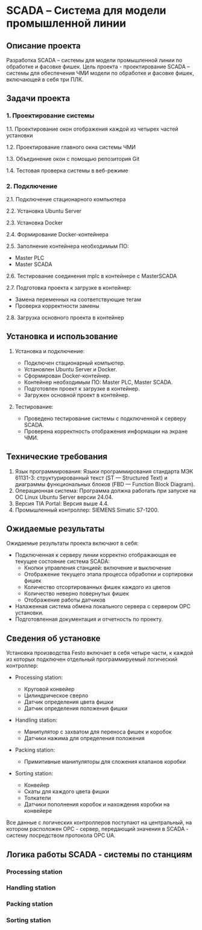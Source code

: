 # SCADA – Система для модели промышленной линии

## Описание проекта

Разработка SCADA – системы для модели промышленной линии по обработке и фасовке фишек. Цель проекта - проектирование SCADA – системы для обеспечения ЧМИ модели по обработке и фасовке фишек, включающей в себя три ПЛК.


## Задачи проекта

### 1. Проектирование системы

1.1. Проектирование окон отображения каждой из четырех частей установки

1.2. Проектирование главного окна системы ЧМИ

1.3. Объединение окон с помощью репозитория Git

1.4. Тестовая проверка системы в веб-режиме

### 2. Подключение

2.1. Подключение стационарного компьютера

2.2. Установка Ubuntu Server

2.3. Установка Docker

2.4. Формирование Docker-контейнера

2.5. Заполнение контейнера необходимым ПО:
   - Master PLC
   - Master SCADA

2.6. Тестирование соединения mplc в контейнере с MasterSCADA

2.7. Подготовка проекта к загрузке в контейнер:
   - Замена переменных на соответствующие тегам
   - Проверка корректности замены

2.8. Загрузка основного проекта в контейнер


## Установка и использование

1. Установка и подключение:
   - Подключен стационарный компьютер.
   - Установлен Ubuntu Server и Docker.
   - Сформирован Docker-контейнер.
   - Контейнер необходимым ПО: Master PLC, Master SCADA.
   - Подготовлен проект к загрузке в контейнер.
   - Загружен основной проект в контейнер.

2. Тестирование:
   - Проведено тестирование системы с подключенной к серверу SCADA.
   - Проверена корректность отображения информации на экране ЧМИ.

## Технические требования

1. Язык программирования: Языки программирования стандарта МЭК 61131-3: структурированный текст (ST — Structured Text) и диаграммы функциональных блоков (FBD — Function Block Diagram).
2. Операционная система: Программа должна работать при запуске на ОС Linux Ubuntu Server версии 24.04.
3. Версия TIA Portal: Версия выше 4.4.
4. Промышленный контроллер: SIEMENS Simatic S7-1200.

## Ожидаемые результаты

Ожидаемые результаты проекта включают в себя:

- Подключенная к серверу линии корректно отображающая ее текущее состояние система SCADA:
  - Кнопки управления станцией: включение и выключение
  - Отображение текущего этапа процесса обработки и сортировки фишек
  - Количество отсортированных фишек каждого из цветов
  - Количество неверно повернутых фишек
  - Отображение работы датчиков
- Налаженная система обмена локального сервера с сервером OPC установки.
- Подготовленная документация и отчетность по проекту.

## Сведения об установке

Установка производства Festo включает в себя четыре части, к каждой из которых подключен отдельный программируемый логический контроллер:

- Processing station: 
  - Круговой конвейер
  - Цилиндрическое сверло
  - Датчик определения цвета фишки
  - Датчик определения положения фишки

- Handling station: 
  - Манипулятор с захватом для переноса фишек и коробок
  - Датчики нажима для определения положения

- Packing station: 
  - Примитивные манипуляторы для сложения клапанов коробки

- Sorting station: 
  - Конвейер
  - Скаты для каждого цвета фишки
  - Толкатели
  - Датчики пополнения коробок и нахождения коробки на конвейере

Все данные с логических контроллеров поступают на центральный, на котором расположен OPC - сервер, передающий значения в SCADA - систему посредством протокола OPC UA.

## Логика работы SCADA - системы по станциям

### Processing station

### Handling station

### Packing station

### Sorting station
